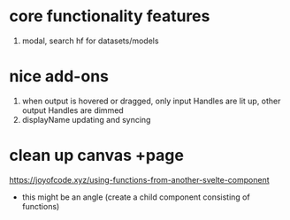 # core functionality features

1. modal, search hf for datasets/models

# nice add-ons

1. when output is hovered or dragged, only input Handles are lit up, other output Handles are dimmed
2. displayName updating and syncing

# clean up canvas +page

https://joyofcode.xyz/using-functions-from-another-svelte-component

- this might be an angle (create a child component consisting of functions)
